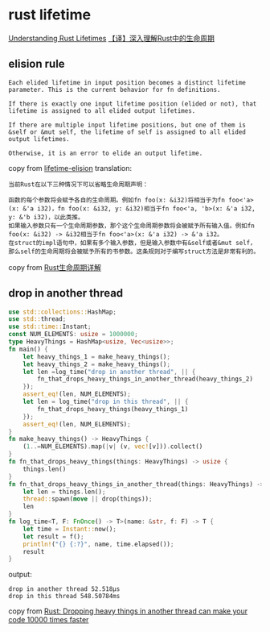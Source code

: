 # rust lifetime

[Understanding Rust Lifetimes](https://medium.com/nearprotocol/understanding-rust-lifetimes-e813bcd405fa)
[【译】深入理解Rust中的生命周期](https://mp.weixin.qq.com/s/PdM1Q6eLWie5opfzjXavRg)

## elision rule

```
Each elided lifetime in input position becomes a distinct lifetime parameter. This is the current behavior for fn definitions.

If there is exactly one input lifetime position (elided or not), that lifetime is assigned to all elided output lifetimes.

If there are multiple input lifetime positions, but one of them is &self or &mut self, the lifetime of self is assigned to all elided output lifetimes.

Otherwise, it is an error to elide an output lifetime.
```
copy from [lifetime-elision](https://rust-lang.github.io/rfcs/0141-lifetime-elision.html)
translation:

```
当前Rust在以下三种情况下可以省略生命周期声明：

函数的每个参数将会赋予各自的生命周期。例如fn foo(x: &i32)将相当于为fn foo<'a>(x: &'a i32)，fn foo(x: &i32, y: &i32)相当于fn foo<'a, 'b>(x: &'a i32, y: &'b i32)，以此类推。
如果输入参数只有一个生命周期参数，那个这个生命周期参数将会被赋予所有输入值。例如fn foo(x: &i32) -> &i32相当于fn foo<'a>(x: &'a i32) -> &'a i32。
在struct的impl语句中，如果有多个输入参数，但是输入参数中有&self或者&mut self，那么self的生命周期将会被赋予所有的书参数。这条规则对于编写struct方法是非常有利的。

```
copy from [Rust生命周期详解](https://zhuanlan.zhihu.com/p/93193353)

## drop in another thread

``` rust
use std::collections::HashMap;
use std::thread;
use std::time::Instant;
const NUM_ELEMENTS: usize = 1000000;
type HeavyThings = HashMap<usize, Vec<usize>>;
fn main() {
    let heavy_things_1 = make_heavy_things();
    let heavy_things_2 = make_heavy_things();
    let len =log_time("drop in another thread", || {
        fn_that_drops_heavy_things_in_another_thread(heavy_things_2)
    });
    assert_eq!(len, NUM_ELEMENTS);
    let len = log_time("drop in this thread", || {
        fn_that_drops_heavy_things(heavy_things_1)
    });
    assert_eq!(len, NUM_ELEMENTS);
}
fn make_heavy_things() -> HeavyThings {
    (1..=NUM_ELEMENTS).map(|v| (v, vec![v])).collect()
}
fn fn_that_drops_heavy_things(things: HeavyThings) -> usize {
    things.len()
}
fn fn_that_drops_heavy_things_in_another_thread(things: HeavyThings) -> usize {
    let len = things.len();
    thread::spawn(move || drop(things));
    len
}
fn log_time<T, F: FnOnce() -> T>(name: &str, f: F) -> T {
    let time = Instant::now();
    let result = f();
    println!("{} {:?}", name, time.elapsed());
    result
}
```
output:

```
drop in another thread 52.518µs
drop in this thread 548.50784ms
```
copy from [Rust: Dropping heavy things in another thread can make your code 10000 times faster](https://abramov.io/rust-dropping-things-in-another-thread/)
